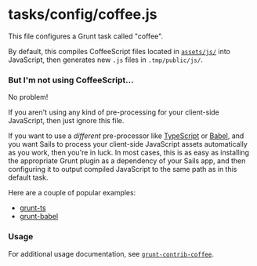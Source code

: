 # tasks/config/coffee.js

This file configures a Grunt task called "coffee".

By default, this compiles CoffeeScript files located in [`assets/js/`](http://sailsjs.com/anatomy/assets/js/) into JavaScript, then generates new `.js` files in `.tmp/public/js/`.


### But I'm not using CoffeeScript...

No problem!

If you aren't using any kind of pre-processing for your client-side JavaScript, then just ignore this file.

If you want to use a _different_ pre-processor like [TypeScript](https://www.typescriptlang.org/) or [Babel](https://babeljs.io/), and you want Sails to process your client-side JavaScript assets automatically as you work, then you're in luck.  In most cases, this is as easy as installing the appropriate Grunt plugin as a dependency of your Sails app, and then configuring it to output compiled JavaScript to the same path as in this default task.

Here are a couple of popular examples:

+ [grunt-ts](https://www.npmjs.com/package/grunt-ts)
+ [grunt-babel](https://www.npmjs.com/package/grunt-babel)


### Usage

For additional usage documentation, see [`grunt-contrib-coffee`](https://npmjs.com/package/grunt-contrib-coffee).


<docmeta name="displayName" value="coffee.js">
